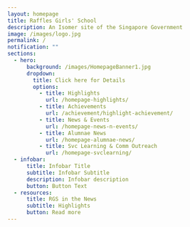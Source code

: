 ```yaml
---
layout: homepage
title: Raffles Girls' School
description: An Isomer site of the Singapore Government
image: /images/logo.jpg
permalink: /
notification: ""
sections:
  - hero:
      background: /images/HomepageBanner1.jpg
      dropdown:
        title: Click here for Details
        options:
          - title: Highlights
            url: /homepage-highlights/
          - title: Achievements
            url: /achievement/highlight-achievement/
          - title: News & Events
            url: /homepage-news-n-events/
          - title: Alumnae News
            url: /homepage-alumnae-news/
          - title: Svc Learning & Comm Outreach
            url: /homepage-svclearning/
  - infobar:
      title: Infobar Title
      subtitle: Infobar Subtitle
      description: Infobar description
      button: Button Text
  - resources:
      title: RGS in the News
      subtitle: Highlights
      button: Read more
---
```

